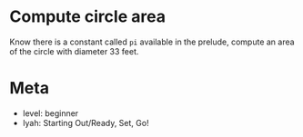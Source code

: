 # Compute circle area

Know there is a constant called `pi` available in the prelude, compute an area
of the circle with diameter 33 feet.

# Meta

- level: beginner
- lyah: Starting Out/Ready, Set, Go!
